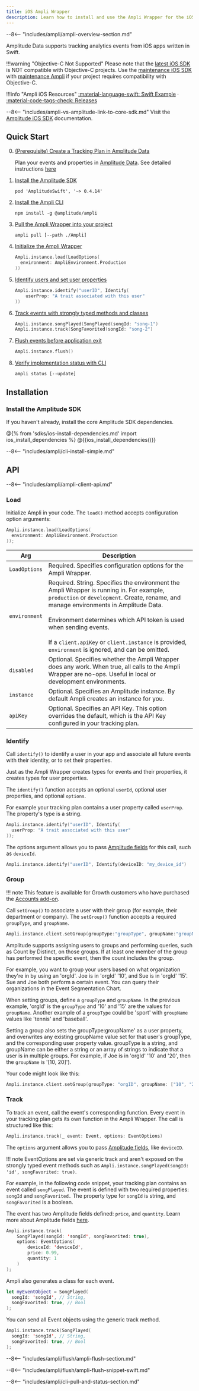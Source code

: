 ```yaml
---
title: iOS Ampli Wrapper
description: Learn how to install and use the Ampli Wrapper for the iOS Swift runtime. 
---
```


--8<-- "includes/ampli/ampli-overview-section.md"

Amplitude Data supports tracking analytics events from iOS apps written in Swift.

!!!warning "Objective-C Not Supported"
    Please note that the [latest iOS SDK](/data/sdks/ios-swift) is NOT compatible with Objective-C projects. Use the [maintenance iOS SDK](/data/sdks/ios) with [maintenance Ampli](/data/sdks/ios/ampli) if your project requires compatibility with Objective-C.

!!!info "Ampli iOS Resources"
    [:material-language-swift: Swift Example](https://github.com/amplitude/ampli-examples/tree/main/ios/swift/v2/AmpliSwiftSampleApp) · [:material-code-tags-check: Releases](https://www.npmjs.com/package/@amplitude/ampli?activeTab=versions)

--8<-- "includes/ampli-vs-amplitude-link-to-core-sdk.md"
    Visit the [Amplitude iOS SDK](./index.md) documentation.

## Quick Start

0. [(Prerequisite) Create a Tracking Plan in Amplitude Data](https://help.amplitude.com/hc/en-us/articles/5078731378203)

    Plan your events and properties in [Amplitude Data](https://data.amplitude.com/). See detailed instructions [here](https://help.amplitude.com/hc/en-us/articles/5078731378203)

1. [Install the Amplitude SDK](#install-the-amplitude-sdk)

    ```shell
    pod 'AmplitudeSwift', '~> 0.4.14'
    ```

2. [Install the Ampli CLI](#install-the-ampli-cli)

    ```shell
    npm install -g @amplitude/ampli
    ```

3. [Pull the Ampli Wrapper into your project](#pull)

    ```shell
    ampli pull [--path ./Ampli]
    ```

4. [Initialize the Ampli Wrapper](#load)

    ```swift
    Ampli.instance.load(LoadOptions(
      environment: AmpliEnvironment.Production
    ))
    ```

5. [Identify users and set user properties](#identify)

    ```swift
    Ampli.instance.identify("userID", Identify(
        userProp: "A trait associated with this user"
    ))
    ```

6. [Track events with strongly typed methods and classes](#track)

    ```swift
    Ampli.instance.songPlayed(SongPlayed(songId: "song-1")
    Ampli.instance.track(SongFavorited(songId: "song-2")
    ```

7. [Flush events before application exit](#flush)

    ```swift
    Ampli.instance.flush()
    ```

8. [Verify implementation status with CLI](#status)

    ```shell
    ampli status [--update]
    ```

## Installation

### Install the Amplitude SDK

If you haven't already, install the core Amplitude SDK dependencies.

@{% from 'sdks/ios-install-dependencies.md' import ios_install_dependencies %}
@{{ios_install_dependencies()}}

--8<-- "includes/ampli/cli-install-simple.md"

## API

--8<-- "includes/ampli/ampli-client-api.md"

### Load

Initialize Ampli in your code. The `load()` method accepts configuration option arguments:

```swift
Ampli.instance.load(LoadOptions(
  environment: AmpliEnvironment.Production
));
```

| Arg | Description |
|-|-|
|`LoadOptions`| Required. Specifies configuration options for the Ampli Wrapper.|
|`environment`| Required. String. Specifies the environment the Ampli Wrapper is running in. For example,  `production` or `development`. Create, rename, and manage environments in Amplitude Data.<br /><br />Environment determines which API token is used when sending events.<br /><br />If a `client.apiKey` or `client.instance` is provided, `environment` is ignored, and can be omitted.|
|`disabled`|Optional. Specifies whether the Ampli Wrapper does any work. When true, all calls to the Ampli Wrapper are no-ops. Useful in local or development environments.|
|`instance`|Optional. Specifies an Amplitude instance. By default Ampli creates an instance for you.|
|`apiKey`|Optional. Specifies an API Key. This option overrides the default, which is the API Key configured in your tracking plan.|

### Identify

Call `identify()` to identify a user in your app and associate all future events with their identity, or to set their properties.

Just as the Ampli Wrapper creates types for events and their properties, it creates types for user properties.

The `identify()` function accepts an optional `userId`, optional user properties, and optional `options`.

For example your tracking plan contains a user property called `userProp`. The property's type is a string.

```swift
Ampli.instance.identify("userID", Identify(
  userProp: "A trait associated with this user"
));
```

The options argument allows you to pass [Amplitude fields](https://developers.amplitude.com/docs/http-api-v2#keys-for-the-event-argument) for this call, such as `deviceId`.

```swift
Ampli.instance.identify("userID", Identify(deviceID: "my_device_id")
```

### Group

!!! note
    This feature is available for Growth customers who have purchased the [Accounts add-on](https://help.amplitude.com/hc/en-us/articles/115001765532).

Call `setGroup()` to associate a user with their group (for example, their department or company). The `setGroup()` function accepts a required `groupType`, and `groupName`.

```swift
Ampli.instance.client.setGroup(groupType:"groupType", groupName:"groupName")
```

Amplitude supports assigning users to groups and performing queries, such as Count by Distinct, on those groups. If at least one member of the group has performed the specific event, then the count includes the group.

For example, you want to group your users based on what organization they're in by using an 'orgId'. Joe is in 'orgId' '10', and Sue is in 'orgId' '15'. Sue and Joe both perform a certain event. You can query their organizations in the Event Segmentation Chart.

When setting groups, define a `groupType` and `groupName`. In the previous example, 'orgId' is the `groupType` and '10' and '15' are the values for `groupName`. Another example of a `groupType` could be 'sport' with `groupName` values like 'tennis' and 'baseball'.
<!-- vale off-->
 Setting a group also sets the groupType:groupName' as a user property, and overwrites any existing groupName value set for that user's groupType, and the corresponding user property value. groupType is a string, and groupName can be either a string or an array of strings to indicate that a user is in multiple groups. For example, if Joe is in 'orgId' '10' and '20', then the `groupName` is '[10, 20]').
<!--vale on-->
 Your code might look like this:

```swift
Ampli.instance.client.setGroup(groupType: "orgID", groupName: ["10", "20"])
```

### Track

To track an event, call the event's corresponding function. Every event in your tracking plan gets its own function in the Ampli Wrapper. The call is structured like this:

```swift
Ampli.instance.track(_ event: Event, options: EventOptions)
```

The `options` argument allows you to pass [Amplitude fields](https://developers.amplitude.com/docs/http-api-v2#properties-1), like `deviceID`.

!!! note
    EventOptions are set via generic track and aren't exposed on the strongly typed event methods such as `Ampli.instance.songPlayed(songId: 'id', songFavorited: true)`.

For example, in the following code snippet, your tracking plan contains an event called `songPlayed`. The event is defined with two required properties: `songId` and `songFavorited.` The property type for `songId` is string, and `songFavorited` is a boolean.

The event has two Amplitude fields defined: `price`, and `quantity`. Learn more about Amplitude fields [here](https://developers.amplitude.com/docs/http-api-v2#properties-1).

```swift
Ampli.instance.track(
    SongPlayed(songId: 'songId', songFavorited: true),
    options: EventOptions(
        deviceId: 'deviceId',
        price: 0.99,
        quantity: 1
    )
);
```

Ampli also generates a class for each event.

```swift
let myEventObject = SongPlayed(
  songId: 'songId', // String,
  songFavorited: true, // Bool
);
```

You can send all Event objects using the generic track method.

```swift
Ampli.instance.track(SongPlayed(
  songId: 'songId', // String,
  songFavorited: true, // Bool
);
```

--8<-- "includes/ampli/flush/ampli-flush-section.md"

--8<-- "includes/ampli/flush/ampli-flush-snippet-swift.md"

--8<-- "includes/ampli/cli-pull-and-status-section.md"
